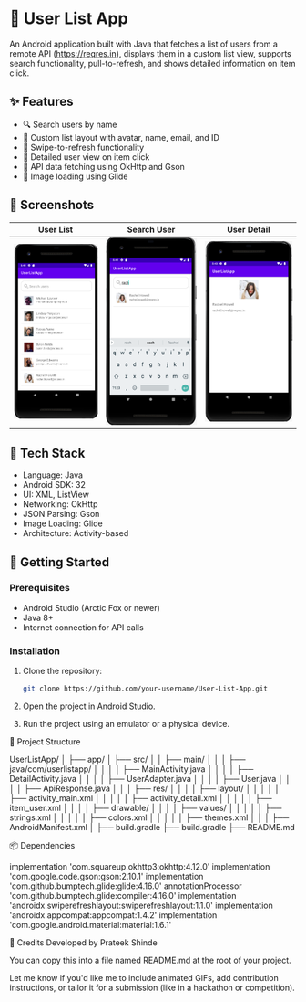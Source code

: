 # 👥 User List App

An Android application built with Java that fetches a list of users from a remote API (https://reqres.in), displays them in a custom list view, supports search functionality, pull-to-refresh, and shows detailed information on item click.

## ✨ Features

- 🔍 Search users by name
- 📱 Custom list layout with avatar, name, email, and ID
- 🔁 Swipe-to-refresh functionality
- 📄 Detailed user view on item click
- 📡 API data fetching using OkHttp and Gson
- 📸 Image loading using Glide

## 📸 Screenshots

| User List | Search User | User Detail |
|----------|-------------|-------------|
| ![User List](screenshots/user_list.png) | ![Search](screenshots/search_user.png) | ![User Detail](screenshots/user_detail.png) |

## 🔧 Tech Stack

- Language: Java
- Android SDK: 32
- UI: XML, ListView
- Networking: OkHttp
- JSON Parsing: Gson
- Image Loading: Glide
- Architecture: Activity-based

## 🚀 Getting Started

### Prerequisites

- Android Studio (Arctic Fox or newer)
- Java 8+
- Internet connection for API calls

### Installation

1. Clone the repository:
   ```bash
   git clone https://github.com/your-username/User-List-App.git

2. Open the project in Android Studio.

3. Run the project using an emulator or a physical device.

📁 Project Structure

UserListApp/
│
├── app/
│   ├── src/
│   │   ├── main/
│   │   │   ├── java/com/userlistapp/
│   │   │   │   ├── MainActivity.java
│   │   │   │   ├── DetailActivity.java
│   │   │   │   ├── UserAdapter.java
│   │   │   │   ├── User.java
│   │   │   │   ├── ApiResponse.java
│   │   │   ├── res/
│   │   │   │   ├── layout/
│   │   │   │   │   ├── activity_main.xml
│   │   │   │   │   ├── activity_detail.xml
│   │   │   │   │   ├── item_user.xml
│   │   │   │   ├── drawable/
│   │   │   │   ├── values/
│   │   │   │   │   ├── strings.xml
│   │   │   │   │   ├── colors.xml
│   │   │   │   │   ├── themes.xml
│   │   │   ├── AndroidManifest.xml
│   ├── build.gradle
├── build.gradle
├── README.md


📦 Dependencies

implementation 'com.squareup.okhttp3:okhttp:4.12.0'
implementation 'com.google.code.gson:gson:2.10.1'
implementation 'com.github.bumptech.glide:glide:4.16.0'
annotationProcessor 'com.github.bumptech.glide:compiler:4.16.0'
implementation 'androidx.swiperefreshlayout:swiperefreshlayout:1.1.0'
implementation 'androidx.appcompat:appcompat:1.4.2'
implementation 'com.google.android.material:material:1.6.1'

🧠 Credits
Developed by Prateek Shinde

You can copy this into a file named README.md at the root of your project.

Let me know if you'd like me to include animated GIFs, add contribution instructions, or tailor it for a submission (like in a hackathon or competition).
